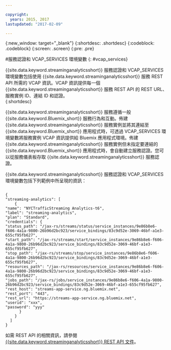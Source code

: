 ```yaml
---

copyright:
  years: 2015, 2017
lastupdated: "2017-02-09"

---
```


<!-- Attribute definitions --> 
{:new_window: target="_blank"}
{:shortdesc: .shortdesc}
{:codeblock: .codeblock}
{:screen: .screen}
{:pre: .pre}

#服務認證和 VCAP_SERVICES 環境變數
{: #vcap_services}

{{site.data.keyword.streaminganalyticsshort}} 服務認證和 VCAP_SERVICES 環境變數包括使用 {{site.data.keyword.streaminganalyticsshort}} 服務 REST API 所需的 VCAP 資訊。VCAP 資訊提供每一個 {{site.data.keyword.streaminganalyticsshort}} 服務 REST API 的 REST URL、服務實例 ID、連結 ID 和認證。  
{:shortdesc}


{{site.data.keyword.streaminganalyticsshort}} 服務遵循一般 {{site.data.keyword.Bluemix_short}} 服務行為和互動。佈建 {{site.data.keyword.streaminganalyticsshort}} 服務實例並將其連結至 {{site.data.keyword.Bluemix_short}} 應用程式時，可透過 VCAP_SERVICES 環境變數將服務實例 VCAP 資訊提供給 Bluemix 應用程式環境。佈建 {{site.data.keyword.streaminganalyticsshort}} 服務實例但未指定要連結的 {{site.data.keyword.Bluemix_short}} 應用程式時，會自動建立服務認證。您可以從服務儀表板存取 {{site.data.keyword.streaminganalyticsshort}} 服務認證。


{{site.data.keyword.streaminganalyticsshort}} 服務認證和 VCAP_SERVICES 環境變數包括下列範例中所呈現的資訊：

<pre><code>
{
"streaming-analytics": [
    {
"name": "NYCTrafficStreaming Analytics-t6",
"label": "streaming-analytics",
"plan": "Standard",
"credentials": {
"status_path": "/jax-rs/streams/status/service_instances/9e86b8e6-f606-4a1a-9800-26b96d2bc923/service_bindings/83c9d52e-3069-46bf-a1e3-655cf95fb627",
"start_path": "/jax-rs/streams/start/service_instances/9e86b8e6-f606-4a1a-9800-26b96d2bc923/service_bindings/83c9d52e-3069-46bf-a1e3-655cf95fb627",
"stop_path": "/jax-rs/streams/stop/service_instances/9e86b8e6-f606-4a1a-9800-26b96d2bc923/service_bindings/83c9d52e-3069-46bf-a1e3-655cf95fb627",
"resources_path": "/jax-rs/resources/service_instances/9e86b8e6-f606-4a1a-9800-26b96d2bc923/service_bindings/83c9d52e-3069-46bf-a1e3-655cf95fb627",
"jobs_path": "/jax-rs/jobs/service_instances/9e86b8e6-f606-4a1a-9800-26b96d2bc923/service_bindings/83c9d52e-3069-46bf-a1e3-655cf95fb627",
"rest_host": "streams-app-service.ng.bluemix.net",
"rest_port": "443",
"rest_url": "https://streams-app-service.ng.bluemix.net",
"userid": "xxx",
"password": "yyy"
      }
    }
  ]
}	  
</code></pre>

如需 REST API 的相關資訊，請參閱 [{{site.data.keyword.streaminganalyticsshort}} REST API 文件](https://console.ng.bluemix.net/apidocs/220)。 
